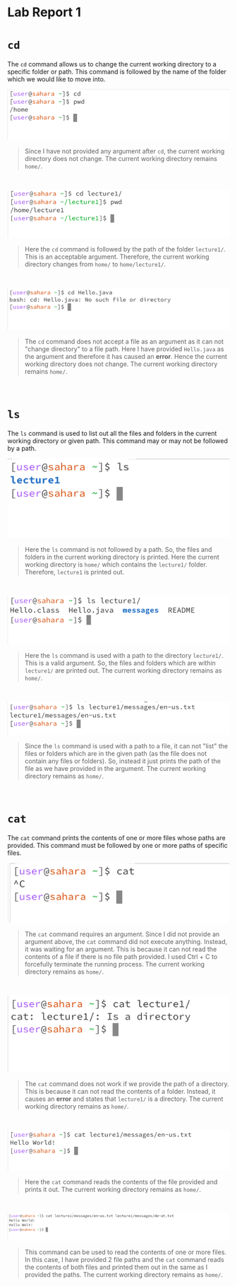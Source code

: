 # Lab Report 1


# `cd`

The `cd` command allows us to change the current working directory to a specific folder or path. This command is followed by the name of the folder which we would like to move into. 
<br>

![Image](cd_blank.png)
 > Since I have not provided any argument after `cd`, the current working directory does not change. The current working directory remains `home/`.
<br>

![Image](cd_folder.png)
> Here the `cd` command is followed by the path of the folder `lecture1/`. This is an acceptable argument. Therefore, the current working directory changes from `home/` to `home/lecture1/`.
<br>

![Image](cd_file.png)
> The `cd` command does not accept a file as an argument as it can not "change directory" to a file path. Here I have provided `Hello.java` as the argument and therefore it has caused an **error**. Hence the current working directory does not change. The current working directory remains `home/`.
<br>

# `ls`

The `ls` command is used to list out all the files and folders in the current working directory or given path. This command may or may not be followed by a path. 
<br>

![Image](ls_blank.png)
> Here the `ls` command is not followed by a path. So, the files and folders in the current working directory is printed. Here the current working directory is `home/` which contains the `lecture1/` folder. Therefore, `lecture1` is printed out.
<br>

![Image](ls_folder.png)
> Here the `ls` command is used with a path to the directory `lecture1/`. This is a valid argument. So, the files and folders which are within `lecture1/` are printed out. The current working directory remains as `home/`.
<br>

![Image](ls_file.png)
> Since the `ls` command is used with a path to a file, it can not "list" the files or folders which are in the given path (as the file does not contain any files or folders). So, instead it just prints the path of the file as we have provided in the argument. The current working directory remains as `home/`.
<br>


# `cat`

The `cat` command prints the contents of one or more files whose paths are provided. This command must be followed by one or more paths of specific files.
<br>

![Image](cat_blank.png)
> The `cat` command requires an argument. Since I did not provide an argument above, the `cat` command did not execute anything. Instead, it was waiting for an argument. This is because it can not read the contents of a file if there is no file path provided. I used Ctrl + C to forcefully terminate the running process. The current working directory remains as `home/`.
<br>

![Image](cat_folder.png)
> The `cat` command does not work if we provide the path of a directory. This is because it can not read the contents of a folder. Instead, it causes an **error** and states that `lecture1/` is a directory. The current working directory remains as `home/`.
<br>

![Image](cat_file.png)
> Here the `cat` command reads the contents of the file provided and prints it out. The current working directory remains as `home/`.
<br>

![Image](cat_file2.png)
> This command can be used to read the contents of one or more files. In this case, I have provided 2 file paths and the `cat` command reads the contents of both files and printed them out in the same as I provided the paths. The current working directory remains as `home/`.
<br>

